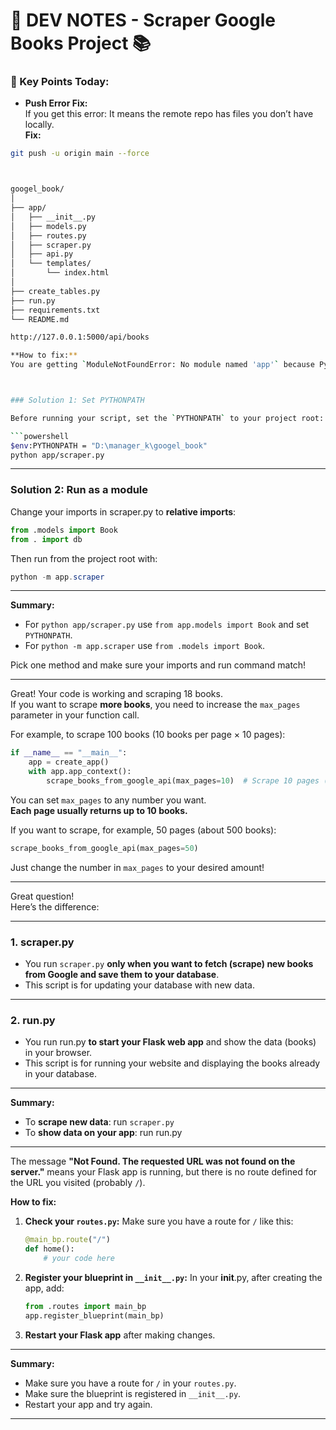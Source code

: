 # 🚀 DEV NOTES - Scraper Google Books Project 📚

### 🔑 Key Points Today:

- **Push Error Fix:**  
  If you get this error:
  It means the remote repo has files you don’t have locally.  
**Fix:**  
```bash
git push -u origin main --force



googel_book/
│
├── app/
│   ├── __init__.py
│   ├── models.py
│   ├── routes.py
│   ├── scraper.py
│   ├── api.py
│   └── templates/
│       └── index.html
│
├── create_tables.py
├── run.py
├── requirements.txt
└── README.md

http://127.0.0.1:5000/api/books

**How to fix:**
You are getting `ModuleNotFoundError: No module named 'app'` because Python does not see your app folder as a package when running the script this way.



### Solution 1: Set PYTHONPATH

Before running your script, set the `PYTHONPATH` to your project root:

```powershell
$env:PYTHONPATH = "D:\manager_k\googel_book"
python app/scraper.py
```

---

### Solution 2: Run as a module

Change your imports in scraper.py to **relative imports**:

```python
from .models import Book
from . import db
```

Then run from the project root with:

```powershell
python -m app.scraper
```

---

**Summary:**  
- For `python app/scraper.py` use `from app.models import Book` and set `PYTHONPATH`.
- For `python -m app.scraper` use `from .models import Book`.

Pick one method and make sure your imports and run command match!


-----------------
Great! Your code is working and scraping 18 books.  
If you want to scrape **more books**, you need to increase the `max_pages` parameter in your function call.

For example, to scrape 100 books (10 books per page × 10 pages):

```python
if __name__ == "__main__":
    app = create_app()
    with app.app_context():
        scrape_books_from_google_api(max_pages=10)  # Scrape 10 pages (about 100 books)
```

You can set `max_pages` to any number you want.  
**Each page usually returns up to 10 books.**

If you want to scrape, for example, 50 pages (about 500 books):

```python
scrape_books_from_google_api(max_pages=50)
```

Just change the number in `max_pages` to your desired amount!

----------------------------

Great question!  
Here’s the difference:

---

### 1. **scraper.py**
- You run `scraper.py` **only when you want to fetch (scrape) new books from Google and save them to your database**.
- This script is for updating your database with new data.

---

### 2. **run.py**
- You run run.py **to start your Flask web app** and show the data (books) in your browser.
- This script is for running your website and displaying the books already in your database.

---

**Summary:**  
- To **scrape new data**: run `scraper.py`
- To **show data on your app**: run run.py

---------------------------------
The message **"Not Found. The requested URL was not found on the server."** means your Flask app is running, but there is no route defined for the URL you visited (probably `/`).

**How to fix:**

1. **Check your `routes.py`:**
   Make sure you have a route for `/` like this:
   ```python
   @main_bp.route("/")
   def home():
       # your code here
   ```

2. **Register your blueprint in `__init__.py`:**
   In your __init__.py, after creating the app, add:
   ```python
   from .routes import main_bp
   app.register_blueprint(main_bp)
   ```

3. **Restart your Flask app** after making changes.

---

**Summary:**  
- Make sure you have a route for `/` in your `routes.py`.
- Make sure the blueprint is registered in `__init__.py`.
- Restart your app and try again.

-----------------------------


